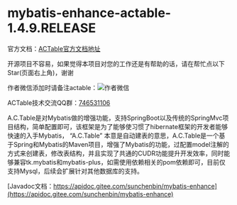 # mybatis-enhance-actable-1.4.9.RELEASE

官方文档：[ACTable官方文档地址](https://www.yuque.com/sunchenbin/actable/nfz097)

开源项目不容易，如果觉得本项目对您的工作还是有帮助的话，请在帮忙点以下Star(页面右上角)，谢谢

作者微信添加时请备注actable：![作者微信](https://images.gitee.com/uploads/images/2020/1123/184824_dcd6730d_688374.png "微信图片_20201123184809.png")

ACTable技术交流QQ群：[746531106](https://jq.qq.com/?_wv=1027&k=xE4i0dWl)

A.C.Table是对Mybatis做的增强功能，支持SpringBoot以及传统的SpringMvc项目结构，简单配置即可，该框架是为了能够使习惯了hibernate框架的开发者能够快速的入手Mybatis， “A.C.Table” 本意是自动建表的意思，A.C.Table是一个基于Spring和Mybatis的Maven项目，增强了Mybatis的功能，过配置model注解的方式来创建表，修改表结构，并且实现了共通的CUDR功能提升开发效率，同时能够兼容tk.mybatis和mybatis-plus，如需使用依赖相关的pom依赖即可，目前仅支持Mysql，后续会扩展针对其他数据库的支持。

[Javadoc文档：https://apidoc.gitee.com/sunchenbin/mybatis-enhance](https://apidoc.gitee.com/sunchenbin/mybatis-enhance)
